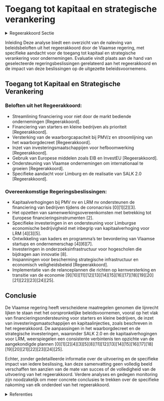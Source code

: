 # Toegang tot kapitaal en strategische verankering

<details>
        <summary>Regeerakkoord Sectie </summary>
        <p>2.3.1 Toegang tot kapitaal en strategische verankering We stroomlijnen en stemmen de Vlaamse financie-ringsondersteuning af op de concrete noden van ondernemingen die (nog) niet geledigd worden door de markt. De financiering van starters en kleine bedrijven blijft een prioriteit. Indien nood-zakelijk versterken we de waarborg capaciteit bij PMV/Z en stroomlijnen we het waarborgdecreet. We zetten onze investeringsmaatschappijen in om via hun hefboomwerking verder de uitdagingen van een matuurder wordend ecosysteem aan te gaan, zoals de financiering van sterke groeiers. Vlaanderen moet de ambitie hebben om meerdere “unicorns” te hebben. Waar mogelijk gebruiken we de hefboom van Europese middelen via bijvoor-beeld EIB en InvestEU. Vlaamse ondernemingen die het potentieel hebben om uit te groeien tot een multinational helpen we in het geval van marktfalen, indien mogelijk tijdelijk en waar opportuun financieel te verankeren. PMV kan hierin als matchmaker een rol spelen. We blijven aandacht hebben voor de specifieke situatie van generatiewissels bij familieonder-nemingen. LRM blijft zich specifiek richten op het onder-steunen en faciliteren van economische bedrijvig-heid in de provincie Limburg. De voorbije regeer-periode heeft de provincie Limburg een sterke sociaal-economische inhaalbeweging gemaakt, o.a. dankzij de uitvoering van het Strategisch Actieplan voor Limburg in het Kwadraat (SALK). Op vele parameters scoort Limburg nu even goed als het Vlaams gemiddelde. Op dit pad werken we de komende jaren resoluut verder, want Limburg kent nog steeds enkele kwetsbaarheden. Eind 2019 zal de Vlaamse regering samen met de belangrijkste stakeholders van de provincie Limburg een stand van zaken opmaken om op te lijsten welke doelstel-lingen van het SALK nog behaald moeten worden en welke projecten verder uitge-voerd moeten worden. Op basis van die stand van zaken zullen we begin 2020 een SALK 2.0 lanceren, onder leiding van het provinciebestuur, maar met blijvende betrokkenheid van de Vlaamse regering met een vertegenwoordiging van de Vlaamse minister-president of de minister van Economie/Werk in de (vernieuwde) Taskforce en van diens kabinetschef in het (eveneens vernieuwde) Directiecomité. We nodigen tevens de belangrijkste Limburgse sociaal-economi-sche stakeholders en enkele onafhankelijke ‘captains of society’ uit Limburg uit om mee te participeren in SALK 2.0. Om de Limburgse economie en innovatie-structuren extra zuurstof te geven, zal het Vlaams Gewest in 2020 een kapitaalverho-ging van LRM doorvoeren van 100 miljoen euro. Met deze extra middelen kan de LRM binnen het kader van de beheersovereen-komst beloftevolle start-ups en scale-ups ondersteunen in hun verdere groei, alsook participeren in innovatieve spin-offs i.s.m. de UHasselt en andere onderzoeks- en kennisinstellingen. We bouwen het Flanders Future Techfund verder uit. We streven er naar een waarborging via het EIF tot stand te brengen en voorzien een bijko-mende kapitaalverhoging of een aandeelhouder-slening, zodat het fonds zijn rol voor de brede valorisatie van de technologieplatformen uit Vlaams onderzoek ten volle kan vervullen. We onderzoeken de mogelijkheid van de verdere uitbouw van investeringsfondsen bij de Strate-gische Onderzoekscentra (SOC’s) en speerpunt-clusters zodat zij optimaal kunnen gebruik maken van de mogelijkheden van het Future Techfund. We garanderen dat steeds minstens 10% private inbreng vervuld blijft op het niveau van het fonds. We staan open voor buitenlandse investeerders, maar zijn niet naïef. In het kader van een econo-misch veiligheidsbeleid zetten we binnen het nieuwe Europese kader een transparant scree-nings- en blokkeringsmechanisme op poten waarmee we buitenlandse investeringen met risico’s voor de veiligheid en de openbare orde kunnen evalueren en blokkeren wanneer die evaluatie negatief is. We hebben hierbij bijzondere aandacht voor het beschermen van onze strategi-sche infrastructuren zoals havens, luchthavens, elektriciteitsnet, … We geven EWI en FIT de opdracht dit verder uit te werken om vervolgens, in een tweede fase, verder af te stemmen met de andere overheden in ons land. </p>
        </details> 

Inleiding
Deze analyse biedt een overzicht van de naleving van beleidsbeloften uit het regeerakkoord door de Vlaamse regering, met specifieke aandacht voor de toegang tot kapitaal en strategische verankering voor ondernemingen. Evaluatie vindt plaats aan de hand van geselecteerde regeringsbeslissingen gerelateerd aan het regeerakkoord en de impact van deze beslissingen op de uitgezette beleidsvoornemens.

## Toegang tot Kapitaal en Strategische Verankering

### Beloften uit het Regeerakkoord:
- Streamlining financiering voor niet door de markt bediende ondernemingen [Regeerakkoord].
- Financiering van starters en kleine bedrijven als prioriteit [Regeerakkoord].
- Versterking van de waarborgcapaciteit bij PMV/z en stroomlijning van het waarborgdecreet [Regeerakkoord].
- Inzet van investeringsmaatschappijen voor hefboomwerking [Regeerakkoord].
- Gebruik van Europese middelen zoals EIB en InvestEU [Regeerakkoord].
- Ondersteuning van Vlaamse ondernemingen om internationaal te groeien [Regeerakkoord].
- Specifieke aandacht voor Limburg en de realisatie van SALK 2.0 [Regeerakkoord].

### Overeenkomstige Regeringsbeslissingen:

- Kapitaalverhogingen bij PMV nv en LRM nv ondersteunen de financiering van bedrijven tijdens de coronacrisis \[0\]\[1\]\[2\]\[3\].
- Het opzetten van samenwerkingsovereenkomsten met betrekking tot Europese financieringsinstrumenten \[2\].
- Specifieke investeringen in en ondersteuning voor Limburgse economische bedrijvigheid met inbegrip van kapitaalverhoging voor LRM \[4\]\[3\]\[5\].
- Ontwikkeling van kaders en programma’s ter bevordering van Vlaamse startups en ondernemerschap \[4\]\[6\]\[7\].
- Investeringen in onderzoeksinfrastructuur voor hogescholen die bijdragen aan innovatie \[8\].
- Inspanningen voor bescherming strategische infrastructuur en economisch veiligheidsbeleid [Regeerakkoord].
- Implementatie van de relanceplannen die richten op kernversterking en transitie van de economie \[9\]\[10\]\[11\]\[12\]\[13\]\[14\]\[15\]\[16\]\[17\]\[18\]\[19\]\[20\]\[21\]\[22\]\[23\]\[24\]\[25\].

## Conclusie
De Vlaamse regering heeft verscheidene maatregelen genomen die lijnrecht lijken te staan met het oorspronkelijke beleidsvoornemen, vooral op het vlak van financieringsondersteuning voor starters en kleine bedrijven, de inzet van investeringsmaatschappijen en kapitaalinjecties, zoals beschreven in het regeerakkoord. De aanpassingen in het waarborgdecreet en de strategische investeringen, waaronder SALK 2.0 en de kapitaalverhogingen voor LRM, weerspiegelen een consistente verbintenis ten opzichte van de aangekondigde plannen \[0\]\[1\]\[2\]\[4\]\[3\]\[5\]\[8\]\[11\]\[12\]\[13\]\[14\]\[15\]\[16\]\[17\]\[18\]\[19\]\[20\]\[21\]\[22\]\[23\]\[24\]\[25\].

Echter, zonder gedetailleerde informatie over de uitvoering en de specifieke impact van iedere beslissing, kan deze samenvatting geen volledig beeld verschaffen ten aanzien van de mate van succes of de volledigheid van de uitvoering van het regeerakkoord. Verdere analyses en gedegen monitoring zijn noodzakelijk om meer concrete conclusies te trekken over de specifieke nakoming van elk onderdeel van het regeerakkoord.

<details>
        <summary> Referenties</summary>
        
**[\[0\]](https://beslissingenvlaamseregering.vlaanderen.be/?search=Plan%20Vlaamse%20Veerkracht%3A%20Kapitaalverhoging%20bij%20PMV%20nv%20en%20bij%20LRM%20nv&dateOption=select&startDate=2021-01-29T09%3A00%3A00Z&endDate=2021-01-29T09%3A00%3A00Z)** : **(2021-01-29)** Plan Vlaamse Veerkracht: Kapitaalverhoging bij PMV nv en bij LRM nv 

**[\[1\]](https://beslissingenvlaamseregering.vlaanderen.be/?search=COVID-19%3A%20Kapitaalsverhoging%20voor%20programma%20achtergestelde%20leningen&dateOption=select&startDate=2020-05-15T08%3A00%3A00Z&endDate=2020-05-15T08%3A00%3A00Z)** : **(2020-05-15)** COVID-19: Kapitaalsverhoging voor programma achtergestelde leningen 

**[\[2\]](https://beslissingenvlaamseregering.vlaanderen.be/?search=Nieuwe%20samenwerkingsovereenkomst%20Participatiemaatschappij%20Vlaanderen%20%28PMV%29%20over%20dienstverlening%20in%20het%20kader%20van%20Europese%20financi%C3%ABle%20instrumenten&dateOption=select&startDate=2023-12-22T09%3A00%3A00Z&endDate=2023-12-22T09%3A00%3A00Z)** : **(2023-12-22)** Nieuwe samenwerkingsovereenkomst Participatiemaatschappij Vlaanderen (PMV) over dienstverlening in het kader van Europese financiële instrumenten 

**[\[3\]](https://beslissingenvlaamseregering.vlaanderen.be/?search=Kapitaalverhoging%20van%20100%20miljoen%20euro%20bij%20nv%20Limburgse%20Reconversiemaatschappij%20%28LRM%29&dateOption=select&startDate=2020-11-27T09%3A00%3A00Z&endDate=2020-11-27T09%3A00%3A00Z)** : **(2020-11-27)** Kapitaalverhoging van 100 miljoen euro bij nv Limburgse Reconversiemaatschappij (LRM) 

**[\[4\]](https://beslissingenvlaamseregering.vlaanderen.be/?search=Plan%20Vlaamse%20Veerkracht%3A%20Investeren%20in%20kernversterking%20via%20projectoproepen&dateOption=select&startDate=2022-02-25T09%3A00%3A00Z&endDate=2022-02-25T09%3A00%3A00Z)** : **(2022-02-25)** Plan Vlaamse Veerkracht: Investeren in kernversterking via projectoproepen 

**[\[5\]](https://beslissingenvlaamseregering.vlaanderen.be/?search=Kapitaalverhoging%20LRM%20voor%20de%20realisatie%20van%20het%20product%20%E2%80%98doorbraak-kapitaal%E2%80%99%20voor%20duurzame%20energietransitie&dateOption=select&startDate=2022-11-18T09%3A00%3A00Z&endDate=2022-11-18T09%3A00%3A00Z)** : **(2022-11-18)** Kapitaalverhoging LRM voor de realisatie van het product ‘doorbraak-kapitaal’ voor duurzame energietransitie 

**[\[6\]](https://beslissingenvlaamseregering.vlaanderen.be/?search=Plan%20Vlaamse%20Veerkracht%3A%20dossiernummer%2016&dateOption=select&startDate=2021-05-28T08%3A00%3A00Z&endDate=2021-05-28T08%3A00%3A00Z)** : **(2021-05-28)** Plan Vlaamse Veerkracht: dossiernummer 16 

**[\[7\]](https://beslissingenvlaamseregering.vlaanderen.be/?search=Plan%20Vlaamse%20Veerkracht%3A%20investeren%20in%20handelskernversterking%20via%20projectoproepen&dateOption=select&startDate=2021-03-12T09%3A00%3A00Z&endDate=2021-03-12T09%3A00%3A00Z)** : **(2021-03-12)** Plan Vlaamse Veerkracht: investeren in handelskernversterking via projectoproepen 

**[\[8\]](https://beslissingenvlaamseregering.vlaanderen.be/?search=Plan%20Vlaamse%20Veerkracht%3A%20Investeringen%20in%20onderzoeksinfrastructuur%20bij%20hogescholen&dateOption=select&startDate=2022-06-03T08%3A00%3A00Z&endDate=2022-06-03T08%3A00%3A00Z)** : **(2022-06-03)** Plan Vlaamse Veerkracht: Investeringen in onderzoeksinfrastructuur bij hogescholen 

**[\[9\]](https://beslissingenvlaamseregering.vlaanderen.be/?search=Oosterweelproject%3A%20tweede%20financieringsovereenkomst%20tussen%20de%20Europese%20Investeringsbank%20%28EIB%29%20en%20het%20Vlaams%20Gewest&dateOption=select&startDate=2019-12-13T09%3A00%3A00Z&endDate=2019-12-13T09%3A00%3A00Z)** : **(2019-12-13)** Oosterweelproject: tweede financieringsovereenkomst tussen de Europese Investeringsbank (EIB) en het Vlaams Gewest 

**[\[10\]](https://beslissingenvlaamseregering.vlaanderen.be/?search=Plan%20Vlaamse%20Veerkracht%3A%201%2C2%20miljoen%20euro%20steun%20aan%20het%20initiatief%20om%20bedrijven%20te%20verenigen%20in%20het%20kader%20van%20Slimme%20Regio%20Vlaanderen&dateOption=select&startDate=2021-07-09T08%3A00%3A00Z&endDate=2021-07-09T08%3A00%3A00Z)** : **(2021-07-09)** Plan Vlaamse Veerkracht: 1,2 miljoen euro steun aan het initiatief om bedrijven te verenigen in het kader van Slimme Regio Vlaanderen 

**[\[11\]](https://beslissingenvlaamseregering.vlaanderen.be/?search=Plan%20Vlaamse%20Veerkracht%3A%20100%20miljoen%20euro%20voor%20versnellen%20infrastructuurinvesteringen%20Vlaamse%20cultuursector&dateOption=select&startDate=2021-04-23T08%3A00%3A00Z&endDate=2021-04-23T08%3A00%3A00Z)** : **(2021-04-23)** Plan Vlaamse Veerkracht: 100 miljoen euro voor versnellen infrastructuurinvesteringen Vlaamse cultuursector 

**[\[12\]](https://beslissingenvlaamseregering.vlaanderen.be/?search=Plan%20Vlaamse%20Veerkracht%3A%20inzetten%20middelen%20beleidsdomein%20MOW&dateOption=select&startDate=2021-03-05T09%3A00%3A00Z&endDate=2021-03-05T09%3A00%3A00Z)** : **(2021-03-05)** Plan Vlaamse Veerkracht: inzetten middelen beleidsdomein MOW 

**[\[13\]](https://beslissingenvlaamseregering.vlaanderen.be/?search=Plan%20Vlaamse%20Veerkracht%3A%20inhaalbeweging%20vernieuwing%20bedrijventerreinen&dateOption=select&startDate=2022-12-09T09%3A00%3A00Z&endDate=2022-12-09T09%3A00%3A00Z)** : **(2022-12-09)** Plan Vlaamse Veerkracht: inhaalbeweging vernieuwing bedrijventerreinen 

**[\[14\]](https://beslissingenvlaamseregering.vlaanderen.be/?search=Heropstartlening%20aan%20ondernemingen%20met%20liquiditeitsproblemen&dateOption=select&startDate=2021-04-30T08%3A00%3A00Z&endDate=2021-04-30T08%3A00%3A00Z)** : **(2021-04-30)** Heropstartlening aan ondernemingen met liquiditeitsproblemen 

**[\[15\]](https://beslissingenvlaamseregering.vlaanderen.be/?search=Herverdeling%20Fonds%20voor%20Innoveren%20en%20Ondernemen&dateOption=select&startDate=2023-09-29T08%3A00%3A00Z&endDate=2023-09-29T08%3A00%3A00Z)** : **(2023-09-29)** Herverdeling Fonds voor Innoveren en Ondernemen 

**[\[16\]](https://beslissingenvlaamseregering.vlaanderen.be/?search=Terugbetaalbare%20voorschotten%20als%20modaliteit%20voor%20innovatie-%20en%20economische%20ondersteuning%3A%20aanpassing%20steunbesluiten%20VLAIO&dateOption=select&startDate=2021-04-30T08%3A00%3A00Z&endDate=2021-04-30T08%3A00%3A00Z)** : **(2021-04-30)** Terugbetaalbare voorschotten als modaliteit voor innovatie- en economische ondersteuning: aanpassing steunbesluiten VLAIO 

**[\[17\]](https://beslissingenvlaamseregering.vlaanderen.be/?search=Heropstartlening%20aan%20ondernemingen%20met%20liquiditeitsproblemen&dateOption=select&startDate=2021-03-19T09%3A00%3A00Z&endDate=2021-03-19T09%3A00%3A00Z)** : **(2021-03-19)** Heropstartlening aan ondernemingen met liquiditeitsproblemen 

**[\[18\]](https://beslissingenvlaamseregering.vlaanderen.be/?search=Subsidie%20projecten%20samenwerking%20Vlaanderen-Marokko&dateOption=select&startDate=2022-09-30T09%3A30%3A00Z&endDate=2022-09-30T09%3A30%3A00Z)** : **(2022-09-30)** Subsidie projecten samenwerking Vlaanderen-Marokko 

**[\[19\]](https://beslissingenvlaamseregering.vlaanderen.be/?search=Terugbetaalbare%20voorschotten%20als%20modaliteit%20voor%20innovatie-%20en%20economische%20ondersteuning%3A%20aanpassing%20steunbesluiten%20VLAIO&dateOption=select&startDate=2021-02-12T09%3A00%3A00Z&endDate=2021-02-12T09%3A00%3A00Z)** : **(2021-02-12)** Terugbetaalbare voorschotten als modaliteit voor innovatie- en economische ondersteuning: aanpassing steunbesluiten VLAIO 

**[\[20\]](https://beslissingenvlaamseregering.vlaanderen.be/?search=Subsidie%20twee%20projecten%20binnen%20EFRO-oproep%20rond%20onderzoeks-%20en%20innovatiecapaciteit%20%28GTI%20West-Vlaanderen%29&dateOption=select&startDate=2023-12-08T09%3A00%3A00Z&endDate=2023-12-08T09%3A00%3A00Z)** : **(2023-12-08)** Subsidie twee projecten binnen EFRO-oproep rond onderzoeks- en innovatiecapaciteit (GTI West-Vlaanderen) 

**[\[21\]](https://beslissingenvlaamseregering.vlaanderen.be/?search=Vlaams%20standpunt%20wat%20betreft%20het%20stabiliteits-%20en%20groeipact&dateOption=select&startDate=2022-01-14T09%3A00%3A00Z&endDate=2022-01-14T09%3A00%3A00Z)** : **(2022-01-14)** Vlaams standpunt wat betreft het stabiliteits- en groeipact 

**[\[22\]](https://beslissingenvlaamseregering.vlaanderen.be/?search=Plan%20Vlaamse%20Veerkracht%3A%20Maatregelen%20met%20betrekking%20tot%20het%20internationaal%20ondernemen%20ten%20behoeve%20van%20de%20door%20de%20Brexit%20ge%C3%AFmpacteerde%20bedrijven&dateOption=select&startDate=2022-03-18T09%3A00%3A00Z&endDate=2022-03-18T09%3A00%3A00Z)** : **(2022-03-18)** Plan Vlaamse Veerkracht: Maatregelen met betrekking tot het internationaal ondernemen ten behoeve van de door de Brexit geïmpacteerde bedrijven 

**[\[23\]](https://beslissingenvlaamseregering.vlaanderen.be/?search=Plan%20Vlaamse%20Veerkracht%3A%20dossier%20171&dateOption=select&startDate=2021-05-07T08%3A00%3A00Z&endDate=2021-05-07T08%3A00%3A00Z)** : **(2021-05-07)** Plan Vlaamse Veerkracht: dossier 171 

**[\[24\]](https://beslissingenvlaamseregering.vlaanderen.be/?search=Plan%20Vlaamse%20Veerkracht%3A%20verdere%20investeringen%20en%20exploitatiekosten%20verdere%20uitbouw%20van%20Mijn%20Burgerprofiel&dateOption=select&startDate=2021-03-12T09%3A00%3A00Z&endDate=2021-03-12T09%3A00%3A00Z)** : **(2021-03-12)** Plan Vlaamse Veerkracht: verdere investeringen en exploitatiekosten verdere uitbouw van Mijn Burgerprofiel 

**[\[25\]](https://beslissingenvlaamseregering.vlaanderen.be/?search=vzw%20BAN%20Vlaanderen%3A%20subsidie%20uitvoering%20ondernemingsplan%202023-2026&dateOption=select&startDate=2023-03-24T09%3A00%3A00Z&endDate=2023-03-24T09%3A00%3A00Z)** : **(2023-03-24)** vzw BAN Vlaanderen: subsidie uitvoering ondernemingsplan 2023-2026 
        </details> 

